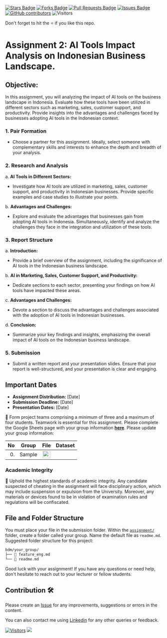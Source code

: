 <a href="https://github.com/drshahizan/AI-Innovation/stargazers"><img src="https://img.shields.io/github/stars/drshahizan/AI-Innovation" alt="Stars Badge"/></a>
<a href="https://github.com/drshahizan/AI-Innovation/network/members"><img src="https://img.shields.io/github/forks/drshahizan/AI-Innovation" alt="Forks Badge"/></a>
<a href="https://github.com/drshahizan/AI-Innovation/pulls"><img src="https://img.shields.io/github/issues-pr/drshahizan/AI-Innovation" alt="Pull Requests Badge"/></a>
<a href="https://github.com/drshahizan/AI-Innovation"><img src="https://img.shields.io/github/issues/drshahizan/AI-Innovation" alt="Issues Badge"/></a>
<a href="https://github.com/drshahizan/AI-Innovation/graphs/contributors"><img alt="GitHub contributors" src="https://img.shields.io/github/contributors/drshahizan/AI-Innovation?color=2b9348"></a>
![Visitors](https://api.visitorbadge.io/api/visitors?path=https%3A%2F%2Fgithub.com%2Fdrshahizan%2FAI-Innovation&labelColor=%23d9e3f0&countColor=%23697689&style=flat)

Don't forget to hit the :star: if you like this repo.

# Assignment 2: AI Tools Impact Analysis on Indonesian Business Landscape.

## Objective:
In this assignment, you will analyzing the impact of AI tools on the business landscape in Indonesia. Evaluate how these tools have been utilized in different sectors such as marketing, sales, customer support, and productivity. Provide insights into the advantages and challenges faced by businesses adopting AI tools in the Indonesian context.

### 1. Pair Formation
- Choose a partner for this assignment. Ideally, select someone with complementary skills and interests to enhance the depth and breadth of your analysis.

### 2. Research and Analysis
a. **AI Tools in Different Sectors:**
      
- Investigate how AI tools are utilized in marketing, sales, customer support, and productivity in Indonesian businesses. Provide specific examples and case studies to illustrate your points.

b. **Advantages and Challenges:**
- Explore and evaluate the advantages that businesses gain from adopting AI tools in Indonesia. Simultaneously, identify and analyze the challenges they face in the integration and utilization of these tools.

### 3. Report Structure

a. **Introduction:**
- Provide a brief overview of the assignment, including the significance of AI tools in the Indonesian business landscape.

b. **AI in Marketing, Sales, Customer Support, and Productivity:**
- Dedicate sections to each sector, presenting your findings on how AI tools have impacted these areas.

c. **Advantages and Challenges:**
- Devote a section to discuss the advantages and challenges associated with the adoption of AI tools in Indonesian businesses.

d. **Conclusion:**
- Summarize your key findings and insights, emphasizing the overall impact of AI tools on the Indonesian business landscape.

### 5. Submission
- Submit a written report and your presentation slides. Ensure that your report is well-structured, and your presentation is clear and engaging.

## Important Dates
- **Assignment Distribution:** [Date]
- **Submission Deadline:** [Date]
- **Presentation Dates:** [Date]

🚀 Form project teams comprising a minimum of three and a maximum of four students. Teamwork is essential for this assignment. Please complete the Google Sheets page with your group information [**here**](https://docs.google.com/spreadsheets/d/1WJWrzrGmfC0z5CmTYCGmlkKa7_byYOoxlU0MTg7pRrk/edit#gid=433067553). Please update your group information:

| No | Group |  File | Dataset | 
| -----: |  ------ | :-----: |  ----- |  
| 0. | Sample  |  <a href="./sample/readme.md" ><img src="../../../images/answer.png" width="24px" height="24px" ></a> | 

### Academic Integrity
🚫 Uphold the highest standards of academic integrity. Any candidate suspected of cheating in the assignment will face disciplinary action, which may include suspension or expulsion from the University. Moreover, any materials or devices found to be in violation of examination rules and regulations will be confiscated.

## File and Folder Structure 

You must place your file in the submission folder. Within the [`assignment/`](https://github.com/drshahizan/Python_EDA/edit/main/assignment/ass4/bdm) folder, create a folder called your group. Name the default file as `readme.md`. Suggested folder structure for this project:

```html
bdm/your_group/
├── 📄 feature_eng.md
└── 📄 readme.md
```

Good luck with your assignment! If you have any questions or need help, don't hesitate to reach out to your lecturer or fellow students.


## Contribution 🛠️
Please create an [Issue](https://github.com/drshahizan/AI-Innovation/issues) for any improvements, suggestions or errors in the content.

You can also contact me using [Linkedin](https://www.linkedin.com/in/drshahizan/) for any other queries or feedback.

[![Visitors](https://api.visitorbadge.io/api/visitors?path=https%3A%2F%2Fgithub.com%2Fdrshahizan&labelColor=%23697689&countColor=%23555555&style=plastic)](https://visitorbadge.io/status?path=https%3A%2F%2Fgithub.com%2Fdrshahizan)
![](https://hit.yhype.me/github/profile?user_id=81284918)
